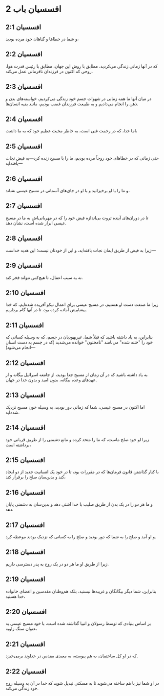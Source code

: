 # افسسیان باب 2

## افسسیان 2:1
و شما در خطاها و گناهان خود مرده بودید،

## افسسیان 2:2
که در آنها زمانی زندگی می‌کردید، مطابق با روش این جهان، مطابق با رئیس قدرت هوا، روحی که اکنون در فرزندان نافرمانی عمل می‌کند.

## افسسیان 2:3
در میان آنها ما همه زمانی در شهوات جسم خود زندگی می‌کردیم، خواسته‌های بدن و ذهن را انجام می‌دادیم و به طبیعت فرزندان غضب بودیم، مانند بقیه انسان‌ها.

## افسسیان 2:4
اما خدا، که در رحمت غنی است، به خاطر محبت عظیم خود که به ما داشت،

## افسسیان 2:5
حتی زمانی که در خطاهای خود روحاً مرده بودیم، ما را با مسیح زنده کرد—به فیض نجات یافته‌اید—

## افسسیان 2:6
و ما را با او برخیزانید و با او در جای‌های آسمانی در مسیح عیسی نشاند،

## افسسیان 2:7
تا در دوران‌های آینده ثروت بی‌اندازه فیض خود را که در مهربانی‌اش به ما در مسیح عیسی ابراز شده است، نشان دهد.

## افسسیان 2:8
زیرا به فیض از طریق ایمان نجات یافته‌اید، و این از خودتان نیست؛ این هدیه خداست—

## افسسیان 2:9
نه به سبب اعمال، تا هیچ‌کس نتواند فخر کند.

## افسسیان 2:10
زیرا ما صنعت دست او هستیم، در مسیح عیسی برای اعمال نیکو آفریده شده‌ایم، که خدا پیشاپیش آماده کرده بود، تا در آنها گام برداریم.

## افسسیان 2:11
بنابراین، به یاد داشته باشید که قبلاً شما، غیریهودیان در جسم، که به وسیله کسانی که خود را "ختنه شده" می‌نامند "نامختون" خوانده می‌شدید (که در جسم به دست انسان انجام می‌شود)—

## افسسیان 2:12
به یاد داشته باشید که در آن زمان از مسیح جدا بودید، از جامعه اسرائیل بیگانه و از عهدهای وعده بیگانه، بدون امید و بدون خدا در جهان.

## افسسیان 2:13
اما اکنون در مسیح عیسی، شما که زمانی دور بودید، به وسیله خون مسیح نزدیک شده‌اید.

## افسسیان 2:14
زیرا او خود صلح ماست، که ما را متحد کرده و مانع دشمنی را از طریق قربانی خود برداشته است،

## افسسیان 2:15
با کنار گذاشتن قانون فرمان‌ها که در مقررات بود، تا در خود یک انسانیت جدید از دو ایجاد کند و بدین‌سان صلح را برقرار کند،

## افسسیان 2:16
و ما هر دو را در یک بدن از طریق صلیب با خدا آشتی دهد و بدین‌سان به دشمنی پایان دهد.

## افسسیان 2:17
و او آمد و صلح را به شما که دور بودید و صلح را به کسانی که نزدیک بودند موعظه کرد.

## افسسیان 2:18
زیرا از طریق او ما هر دو در یک روح به پدر دسترسی داریم.

## افسسیان 2:19
بنابراین، شما دیگر بیگانگان و غریبه‌ها نیستید، بلکه هم‌وطنان مقدسین و اعضای خانواده خدا هستید،

## افسسیان 2:20
بر اساس بنیادی که توسط رسولان و انبیا گذاشته شده است، با خود مسیح عیسی به عنوان سنگ زاویه،

## افسسیان 2:21
که در او کل ساختمان، به هم پیوسته، به معبدی مقدس در خداوند برمی‌خیزد.

## افسسیان 2:22
در او شما نیز با هم ساخته می‌شوید تا به مسکنی تبدیل شوید که خدا در آن به وسیله روح خود زندگی می‌کند.
